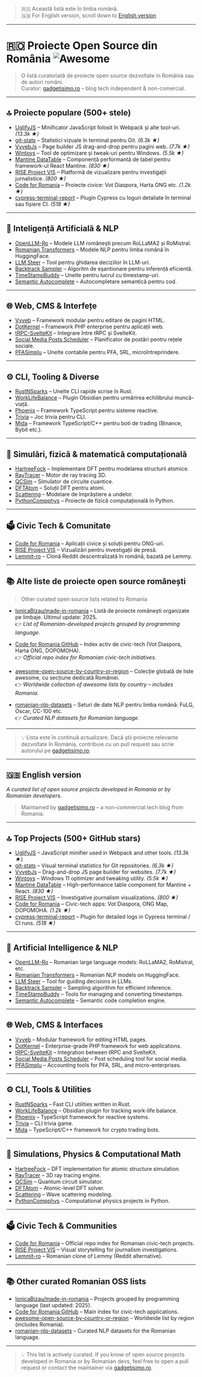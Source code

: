 > 🇷🇴 Această listă este în limba română.  
> 🇬🇧 For English version, scroll down to [English version](#english-version)
---
# 🇷🇴 Proiecte Open Source din România ![Awesome](https://awesome.re/badge.svg)

> O listă curatoriată de proiecte open source dezvoltate în România sau de autori români.  
> Curator: [gadgetisimo.ro](https://gadgetisimo.ro) – blog tech independent & non-comercial.

---

## 🔝 Proiecte populare (500+ stele)

- [UglifyJS](https://github.com/mishoo/UglifyJS) – Minificator JavaScript folosit în Webpack și alte tool-uri. *(13.3k ★)*
- [git-stats](https://github.com/IonicaBizau/git-stats) – Statistici vizuale în terminal pentru Git. *(6.3k ★)*
- [VvvebJs](https://github.com/givanz/VvvebJs) – Page builder JS drag-and-drop pentru pagini web. *(7.7k ★)*
- [Wintoys](https://github.com/builtbybel/Wintoys) – Tool de optimizare și tweak-uri pentru Windows. *(5.5k ★)*
- [Mantine DataTable](https://github.com/icflorescu/mantine-datatable) – Componență performantă de tabel pentru framework-ul React Mantine. *(830 ★)*
- [RISE Project VIS](https://github.com/RiseProject/vis) – Platformă de vizualizare pentru investigații jurnalistice. *(800 ★)*
- [Code for Romania](https://github.com/code4romania) – Proiecte civice: Vot Diaspora, Harta ONG etc. *(1.2k ★)*
- [cypress-terminal-report](https://github.com/archfz/cypress-terminal-report) – Plugin Cypress cu loguri detaliate în terminal sau fișiere CI. *(518 ★)*

---

## 🧠 Inteligență Artificială & NLP

- [OpenLLM-Ro](https://github.com/OpenLLM-Ro) – Modele LLM românești precum RoLLaMA2 și RoMistral.
- [Romanian Transformers](https://github.com/dumitrescustefan/Romanian-Transformers) – Modele NLP pentru limba română în HuggingFace.
- [LLM Steer](https://github.com/Mihaiii/llm_steer) – Tool pentru ghidarea deciziilor în LLM-uri.
- [Backtrack Sampler](https://github.com/Mihaiii/backtrack_sampler) – Algoritm de eșantionare pentru inferență eficientă.
- [TimeStampBuddy](https://github.com/Mihaiii/TimeStampBuddy) – Unelte pentru lucrul cu timestamp-uri.
- [Semantic Autocomplete](https://github.com/Mihaiii/semantic-autocomplete) – Autocompletare semantică pentru cod.

---

## 🌐 Web, CMS & Interfețe

- [Vvveb](https://github.com/givanz/Vvveb) – Framework modular pentru editare de pagini HTML.
- [DotKernel](https://github.com/dotkernel) – Framework PHP enterprise pentru aplicații web.
- [tRPC-SvelteKit](https://github.com/icflorescu/trpc-sveltekit) – Integrare între tRPC și SvelteKit.
- [Social Media Posts Scheduler](https://github.com/ClimenteA/social-media-posts-scheduler) – Planificator de postări pentru rețele sociale.
- [PFASimplu](https://github.com/ClimenteA/PFASimplu) – Unelte contabile pentru PFA, SRL, microîntreprindere.

---

## ⚙️ CLI, Tooling & Diverse

- [RustNSparks](https://github.com/RustNSparks) – Unelte CLI rapide scrise în Rust.
- [WorkLifeBalance](https://github.com/szr2001/WorkLifeBalance) – Plugin Obsidian pentru urmărirea echilibrului muncă-viață.
- [Phoenix](https://github.com/pazvanti/Phoenix) – Framework TypeScript pentru sisteme reactive.
- [Trivia](https://github.com/Mihaiii/trivia) – Joc trivia pentru CLI.
- [Mida](https://github.com/Reiryoku-Technologies/Mida) – Framework TypeScript/C++ pentru boti de trading (Binance, Bybit etc.).

---

## 🧪 Simulări, fizică & matematică computațională

- [HartreeFock](https://github.com/aromanro/HartreeFock) – Implementare DFT pentru modelarea structurii atomice.
- [RayTracer](https://github.com/aromanro/RayTracer) – Motor de ray tracing 3D.
- [QCSim](https://github.com/aromanro/QCSim) – Simulator de circuite cuantice.
- [DFTAtom](https://github.com/aromanro/DFTAtom) – Soluții DFT pentru atomi.
- [Scattering](https://github.com/aromanro/Scattering) – Modelare de împrăștiere a undelor.
- [PythonCompphys](https://github.com/aromanro/PythonCompphys) – Proiecte de fizică computațională în Python.

---

## 🗳️ Civic Tech & Comunitate

- [Code for Romania](https://github.com/code4romania) – Aplicații civice și soluții pentru ONG-uri.
- [RISE Project VIS](https://github.com/RiseProject/vis) – Vizualizări pentru investigații de presă.
- [Lemmit-ro](https://gitlab.com/egos-tech/swarm/lemmit-ro) – Clonă Reddit descentralizată în română, bazată pe Lemmy.

---

## 📚 Alte liste de proiecte open source românești  
> Other curated open source lists related to Romania

- [IonicaBizau/made-in-romania](https://github.com/IonicaBizau/made-in-romania) – Listă de proiecte românești organizate pe limbaje. Ultimul update: 2025.  
  👉 *List of Romanian-developed projects grouped by programming language.*

- [Code for Romania GitHub](https://github.com/code4romania) – Index activ de civic-tech (Vot Diaspora, Harta ONG, DOPOMOHA).  
  👉 *Official repo index for Romanian civic-tech initiatives.*

- [awesome-open-source-by-country-or-region](https://github.com/slowernews/awesome-open-source-by-country-or-region) – Colecție globală de liste awesome, cu secțiune dedicată României.  
  👉 *Worldwide collection of awesome lists by country – includes Romania.*

- [romanian-nlp-datasets](https://github.com/AndyTheFactory/romanian-nlp-datasets) – Seturi de date NLP pentru limba română: FuLG, Oscar, CC-100 etc.  
  👉 *Curated NLP datasets for Romanian language.*
---

> 💡 Lista este în continuă actualizare. Dacă știi proiecte relevante dezvoltate în România, contribuie cu un pull request sau scrie autorului pe [gadgetisimo.ro](https://gadgetisimo.ro).

---

## 🇬🇧 English version

_A curated list of open source projects developed in Romania or by Romanian developers._

> Maintained by [gadgetisimo.ro](https://gadgetisimo.ro) – a non-commercial tech blog from Romania.

---

## 🔝 Top Projects (500+ GitHub stars)

- [UglifyJS](https://github.com/mishoo/UglifyJS) – JavaScript minifier used in Webpack and other tools. *(13.3k ★)*
- [git-stats](https://github.com/IonicaBizau/git-stats) – Visual terminal statistics for Git repositories. *(6.3k ★)*
- [VvvebJs](https://github.com/givanz/VvvebJs) – Drag-and-drop JS page builder for websites. *(7.7k ★)*
- [Wintoys](https://github.com/builtbybel/Wintoys) – Windows 11 optimizer and tweaking utility. *(5.5k ★)*
- [Mantine DataTable](https://github.com/icflorescu/mantine-datatable) – High-performance table component for Mantine + React. *(830 ★)*
- [RISE Project VIS](https://github.com/RiseProject/vis) – Investigative journalism visualizations. *(800 ★)*
- [Code for Romania](https://github.com/code4romania) – Civic-tech apps: Vot Diaspora, ONG Map, DOPOMOHA. *(1.2k ★)*
- [cypress-terminal-report](https://github.com/archfz/cypress-terminal-report) – Plugin for detailed logs in Cypress terminal / CI runs. *(518 ★)*

---

## 🧠 Artificial Intelligence & NLP

- [OpenLLM-Ro](https://github.com/OpenLLM-Ro) – Romanian large language models: RoLLaMA2, RoMistral, etc.
- [Romanian Transformers](https://github.com/dumitrescustefan/Romanian-Transformers) – Romanian NLP models on HuggingFace.
- [LLM Steer](https://github.com/Mihaiii/llm_steer) – Tool for guiding decisions in LLMs.
- [Backtrack Sampler](https://github.com/Mihaiii/backtrack_sampler) – Sampling algorithm for efficient inference.
- [TimeStampBuddy](https://github.com/Mihaiii/TimeStampBuddy) – Tools for managing and converting timestamps.
- [Semantic Autocomplete](https://github.com/Mihaiii/semantic-autocomplete) – Semantic code completion engine.

---

## 🌐 Web, CMS & Interfaces

- [Vvveb](https://github.com/givanz/Vvveb) – Modular framework for editing HTML pages.
- [DotKernel](https://github.com/dotkernel) – Enterprise-grade PHP framework for web applications.
- [tRPC-SvelteKit](https://github.com/icflorescu/trpc-sveltekit) – Integration between tRPC and SvelteKit.
- [Social Media Posts Scheduler](https://github.com/ClimenteA/social-media-posts-scheduler) – Post scheduling tool for social media.
- [PFASimplu](https://github.com/ClimenteA/PFASimplu) – Accounting tools for PFA, SRL, and micro-enterprises.

---

## ⚙️ CLI, Tools & Utilities

- [RustNSparks](https://github.com/RustNSparks) – Fast CLI utilities written in Rust.
- [WorkLifeBalance](https://github.com/szr2001/WorkLifeBalance) – Obsidian plugin for tracking work-life balance.
- [Phoenix](https://github.com/pazvanti/Phoenix) – TypeScript framework for reactive systems.
- [Trivia](https://github.com/Mihaiii/trivia) – CLI trivia game.
- [Mida](https://github.com/Reiryoku-Technologies/Mida) – TypeScript/C++ framework for crypto trading bots.

---

## 🧪 Simulations, Physics & Computational Math

- [HartreeFock](https://github.com/aromanro/HartreeFock) – DFT implementation for atomic structure simulation.
- [RayTracer](https://github.com/aromanro/RayTracer) – 3D ray tracing engine.
- [QCSim](https://github.com/aromanro/QCSim) – Quantum circuit simulator.
- [DFTAtom](https://github.com/aromanro/DFTAtom) – Atomic-level DFT solver.
- [Scattering](https://github.com/aromanro/Scattering) – Wave scattering modeling.
- [PythonCompphys](https://github.com/aromanro/PythonCompphys) – Computational physics projects in Python.

---

## 🗳️ Civic Tech & Communities

- [Code for Romania](https://github.com/code4romania) – Official repo index for Romanian civic-tech projects.
- [RISE Project VIS](https://github.com/RiseProject/vis) – Visual storytelling for journalism investigations.
- [Lemmit-ro](https://gitlab.com/egos-tech/swarm/lemmit-ro) – Romanian clone of Lemmy (Reddit alternative).

---

## 📚 Other curated Romanian OSS lists

- [IonicaBizau/made-in-romania](https://github.com/IonicaBizau/made-in-romania) – Projects grouped by programming language (last updated: 2025).
- [Code for Romania GitHub](https://github.com/code4romania) – Main index for civic-tech applications.
- [awesome-open-source-by-country-or-region](https://github.com/slowernews/awesome-open-source-by-country-or-region) – Worldwide list by region (includes Romania).
- [romanian-nlp-datasets](https://github.com/AndyTheFactory/romanian-nlp-datasets) – Curated NLP datasets for the Romanian language.

---

> 💡 This list is actively curated. If you know of open source projects developed in Romania or by Romanian devs, feel free to open a pull request or contact the maintainer via [gadgetisimo.ro](https://gadgetisimo.ro).
